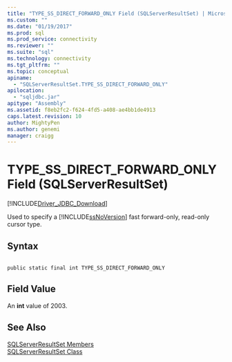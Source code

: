 ```yaml
---
title: "TYPE_SS_DIRECT_FORWARD_ONLY Field (SQLServerResultSet) | Microsoft Docs"
ms.custom: ""
ms.date: "01/19/2017"
ms.prod: sql
ms.prod_service: connectivity
ms.reviewer: ""
ms.suite: "sql"
ms.technology: connectivity
ms.tgt_pltfrm: ""
ms.topic: conceptual
apiname: 
  - "SQLServerResultSet.TYPE_SS_DIRECT_FORWARD_ONLY"
apilocation: 
  - "sqljdbc.jar"
apitype: "Assembly"
ms.assetid: f8eb2fc2-f624-4fd5-a408-ae4bb1de4913
caps.latest.revision: 10
author: MightyPen
ms.author: genemi
manager: craigg
---
```

# TYPE_SS_DIRECT_FORWARD_ONLY Field (SQLServerResultSet)
[!INCLUDE[Driver_JDBC_Download](../../../includes/driver_jdbc_download.md)]

  Used to specify a [!INCLUDE[ssNoVersion](../../../includes/ssnoversion_md.md)] fast forward-only, read-only cursor type.  
  
## Syntax  
  
```  
  
public static final int TYPE_SS_DIRECT_FORWARD_ONLY  
```  
  
## Field Value  
 An **int** value of 2003.  
  
## See Also  
 [SQLServerResultSet Members](../../../connect/jdbc/reference/sqlserverresultset-members.md)   
 [SQLServerResultSet Class](../../../connect/jdbc/reference/sqlserverresultset-class.md)  
  
  
